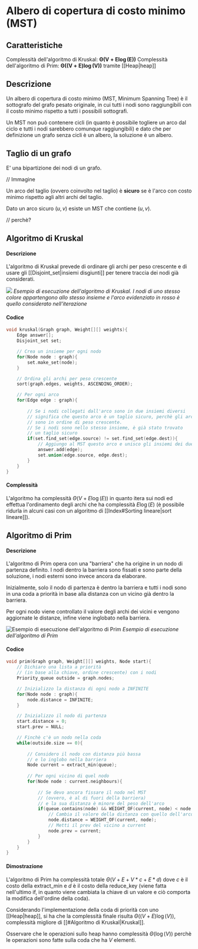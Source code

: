 # Albero di copertura di costo minimo (MST)
## Caratteristiche
Complessità dell'algoritmo di Kruskal: $\boldsymbol{\Theta(V+E\log(E))}$
Complessità dell'algoritmo di Prim: $\boldsymbol{\Theta((V+E)\log(V))}$ tramite [[Heap|heap]]

## Descrizione
Un albero di copertura di costo minimo (MST, Minimum Spanning Tree) è il sottografo del grafo pesato originale, in cui tutti i nodi sono raggiungibili con il costo minimo rispetto a tutti i possibili sottografi.

Un MST non può contenere cicli (in quanto è possibile togliere un arco dal ciclo e tutti i nodi sarebbero comunque raggiungibili) e dato che per definizione un grafo senza cicli è un albero, la soluzione è un albero.

## Taglio di un grafo
E' una bipartizione dei nodi di un grafo.

// Immagine

Un arco del taglio (ovvero coinvolto nel taglio) è **sicuro** se è l'arco con costo minimo rispetto agli altri archi del taglio.

Dato un arco sicuro $(u,v)$ esiste un MST che contiene $(u,v)$.

// perchè?

## Algoritmo di Kruskal
#### Descrizione
L'algoritmo di Kruskal prevede di ordinare gli archi per peso crescente e di usare gli [[Disjoint_set|insiemi disgiunti]] per tenere traccia dei nodi già considerati.

![](Images/kruskal.svg)
*Esempio di esecuzione dell'algoritmo di Kruskal. I nodi di uno stesso colore appartengono allo stesso insieme e l'arco evidenziato in rosso è quello considerato nell'iterazione*

#### Codice
````c
void kruskal(Graph graph, Weight[][] weights){
	Edge answer[];
	Disjoint_set set;

	// Crea un insieme per ogni nodo
	for(Node node : graph){
		set.make_set(node);
	}

	// Ordina gli archi per peso crescente
	sort(graph.edges, weights, ASCENDING_ORDER);

	// Per ogni arco
	for(Edge edge : graph){
	
		// Se i nodi collegati dall'arco sono in due insiemi diversi
		// significa che questo arco è un taglio sicuro, perchè gli archi
		// sono in ordine di peso crescente.
		// Se i nodi sono nello stesso insieme, è già stato trovato
		// un taglio sicuro
		if(set.find_set(edge.source) != set.find_set(edge.dest)){
			// Aggiungo al MST questo arco e unisco gli insiemi dei due nodi
			answer.add(edge);
			set.union(edge.source, edge.dest);
		}
	}
}
````

#### Complessità
L'algoritmo ha complessità $\Theta(V+E\log(E))$ in quanto itera sui nodi ed effettua l'ordinamento degli archi che ha complessità $E\log(E)$ (è possibile ridurla in alcuni casi con un algoritmo di [[Index#Sorting lineare|sort lineare]]).

## Algoritmo di Prim
#### Descrizione
L'algoritmo di Prim opera con una "barriera" che ha origine in un nodo di partenza definito. I nodi dentro la barriera sono fissati e sono parte della soluzione, i nodi esterni sono invece ancora da elaborare.

Inizialmente, solo il nodo di partenza è dentro la barriera e tutti i nodi sono in una coda a priorità in base alla distanza con un vicino già dentro la barriera.

Per ogni nodo viene controllato il valore degli archi dei vicini e vengono aggiornate le distanze, infine viene inglobato nella barriera.

![Esempio di esecuzione dell'algoritmo di Prim](Images/prim.svg)
*Esempio di esecuzione dell'algoritmo di Prim*

#### Codice
````c
void prim(Graph graph, Weight[][] weights, Node start){
	// Dichiaro una lista a priorità 
	// (in base alla chiave, ordine crescente) con i nodi
	Priority_queue outside = graph.nodes;

	// Inizializzo la distanza di ogni nodo a INFINITE
	for(Node node : graph){
		node.distance = INFINITE;
	}

	// Inizializzo il nodo di partenza
	start.distance = 0;
	start.prev = NULL;

	// Finchè c'è un nodo nella coda
	while(outside.size == 0){
	
		// Considero il nodo con distanza più bassa
		// e lo inglobo nella barriera
		Node current = extract_min(queue);
		
		// Per ogni vicino di quel nodo
		for(Node node : current.neighbours){
		
			// Se devo ancora fissare il nodo nel MST 
			// (ovvero, è al di fuori della barriera) 
			// e la sua distanza è minore del peso dell'arco
			if(queue.contains(node) && WEIGHT_OF(current, node) < node.distance){
				// Cambia il valore della distanza con quello dell'arco
				node.distance = WEIGHT_OF(current, node);
				// Metti il prev del vicino a current
				node.prev = current;
			}
		}
	}
}
````

#### Dimostrazione
L'algoritmo di Prim ha complessità totale $\Theta(V+E+V*c+E*d)$ dove $c$ è il costo della extract_min e $d$ è il costo della reduce_key (viene fatta nell'ultimo if, in quanto viene cambiata la chiave di un valore e ciò comporta la modifica dell'ordine della coda).

Considerando l'implementazione della coda di priorità con uno [[Heap|heap]], si ha che la complessità finale risulta $\Theta((V+E)\log(V))$, complessità migliore di [[#Algoritmo di Kruskal|Kruskal]].

Osservare che le operazioni sullo heap hanno complessità $\Theta(\log(V))$ perchè le operazioni sono fatte sulla coda che ha $V$ elementi.



